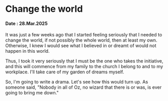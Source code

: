 # Change the world

#### Date : 28.Mar.2025

It was just a few weeks ago that I started feeling seriously that I needed to change the world, if not possibly the whole world, then at least my own. Otherwise, I knew I would see what I believed in or dreamt of would not happen in this world.

Thus, I took it very seriously that I must be the one who takes the initiative, and this will commence from my family to the church I belong to and to my workplace. I'll take care of my garden of dreams myself.

So, I'm going to write a drama. Let's see how this would turn up. As someone said, "Nobody in all of Oz, no wizard that there is or was, is ever going to bring me down."